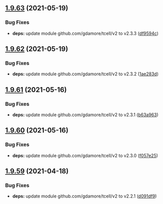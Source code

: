## [1.9.63](https://github.com/dds/aoc2020/compare/v1.9.62...v1.9.63) (2021-05-19)


### Bug Fixes

* **deps:** update module github.com/gdamore/tcell/v2 to v2.3.3 ([df9594c](https://github.com/dds/aoc2020/commit/df9594c8437a3ffb64c2cd9d31634700f7229891))



## [1.9.62](https://github.com/dds/aoc2020/compare/v1.9.61...v1.9.62) (2021-05-19)


### Bug Fixes

* **deps:** update module github.com/gdamore/tcell/v2 to v2.3.2 ([1ae283d](https://github.com/dds/aoc2020/commit/1ae283d11365d2fd0a187e47403c981cd44cc264))



## [1.9.61](https://github.com/dds/aoc2020/compare/v1.9.60...v1.9.61) (2021-05-16)


### Bug Fixes

* **deps:** update module github.com/gdamore/tcell/v2 to v2.3.1 ([b63a963](https://github.com/dds/aoc2020/commit/b63a963596f77bd5040e6c1ec47ef3deac3fbb94))



## [1.9.60](https://github.com/dds/aoc2020/compare/v1.9.59...v1.9.60) (2021-05-16)


### Bug Fixes

* **deps:** update module github.com/gdamore/tcell/v2 to v2.3.0 ([f057e25](https://github.com/dds/aoc2020/commit/f057e25a1be3e0d38ba1d3ba8fd0a0181e2d1a3e))



## [1.9.59](https://github.com/dds/aoc2020/compare/v1.9.58...v1.9.59) (2021-04-18)


### Bug Fixes

* **deps:** update module github.com/gdamore/tcell/v2 to v2.2.1 ([d091df9](https://github.com/dds/aoc2020/commit/d091df9dd928dd0fe877f4a1ff3386a8664d2d4f))



